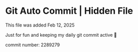 # Git Auto Commit | Hidden File

This file was added Feb 12, 2025

Just for fun and keeping my daily git commit active 🤪

commit number: 2289279
